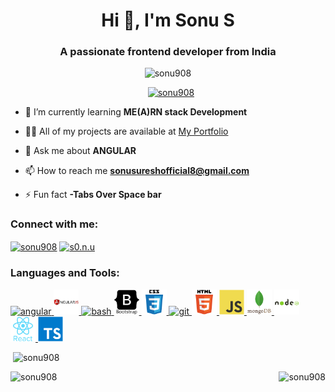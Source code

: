 <h1 align="center">Hi 👋, I'm Sonu S</h1>
<h3 align="center">A passionate frontend developer from India</h3>

<p align="center"> <img src="https://komarev.com/ghpvc/?username=sonu908&label=Profile%20views&color=0e75b6&style=flat"
        alt="sonu908" /> </p>

<p align="center"> <a href="https://github.com/ryo-ma/github-profile-trophy"><img style="margin-left: 10px;"
            src="https://github-profile-trophy.vercel.app/?username=sonu908" alt="sonu908" /></a> </p>

- 🌱 I’m currently learning **ME(A)RN stack Development**

- 👨‍💻 All of my projects are available at <a href="https://spiffy-melba-0de672.netlify.app/#intro">My Portfolio</a>

- 💬 Ask me about **ANGULAR**

- 📫 How to reach me **sonusureshofficial8@gmail.com**

- ⚡ Fun fact **-Tabs Over Space bar**

<h3 align="left">Connect with me:</h3>
<p align="left">
    <a href="https://linkedin.com/in/sonu908" target="blank"><img align="center"
            src="https://raw.githubusercontent.com/rahuldkjain/github-profile-readme-generator/master/src/images/icons/Social/linked-in-alt.svg"
            alt="sonu908" height="30" width="40" /></a>
    <a href="https://instagram.com/s0.n.u" target="blank"><img align="center"
            src="https://raw.githubusercontent.com/rahuldkjain/github-profile-readme-generator/master/src/images/icons/Social/instagram.svg"
            alt="s0.n.u" height="30" width="40" /></a>
</p>

<h3 align="left">Languages and Tools:</h3>
<p align="left"> <a href="https://angular.io" target="_blank" rel="noreferrer"> <img
            src="https://angular.io/assets/images/logos/angular/angular.svg" alt="angular" width="40" height="40" />
    </a> <a href="https://angular.io" target="_blank" rel="noreferrer"> <img
            src="https://raw.githubusercontent.com/devicons/devicon/master/icons/angularjs/angularjs-original-wordmark.svg"
            alt="angularjs" width="40" height="40" /> </a> <a href="https://www.gnu.org/software/bash/" target="_blank"
        rel="noreferrer"> <img src="https://www.vectorlogo.zone/logos/gnu_bash/gnu_bash-icon.svg" alt="bash" width="40"
            height="40" /> </a> <a href="https://getbootstrap.com" target="_blank" rel="noreferrer"> <img
            src="https://raw.githubusercontent.com/devicons/devicon/master/icons/bootstrap/bootstrap-plain-wordmark.svg"
            alt="bootstrap" width="40" height="40" /> </a> <a href="https://www.w3schools.com/css/" target="_blank"
        rel="noreferrer"> <img
            src="https://raw.githubusercontent.com/devicons/devicon/master/icons/css3/css3-original-wordmark.svg"
            alt="css3" width="40" height="40" /> </a> <a href="https://git-scm.com/" target="_blank" rel="noreferrer">
        <img src="https://www.vectorlogo.zone/logos/git-scm/git-scm-icon.svg" alt="git" width="40" height="40" /> </a>
    <a href="https://www.w3.org/html/" target="_blank" rel="noreferrer"> <img
            src="https://raw.githubusercontent.com/devicons/devicon/master/icons/html5/html5-original-wordmark.svg"
            alt="html5" width="40" height="40" /> </a> <a href="https://developer.mozilla.org/en-US/docs/Web/JavaScript"
        target="_blank" rel="noreferrer"> <img
            src="https://raw.githubusercontent.com/devicons/devicon/master/icons/javascript/javascript-original.svg"
            alt="javascript" width="40" height="40" /> </a> <a href="https://www.mongodb.com/" target="_blank"
        rel="noreferrer"> <img
            src="https://raw.githubusercontent.com/devicons/devicon/master/icons/mongodb/mongodb-original-wordmark.svg"
            alt="mongodb" width="40" height="40" /> </a> <a href="https://nodejs.org" target="_blank" rel="noreferrer">
        <img src="https://raw.githubusercontent.com/devicons/devicon/master/icons/nodejs/nodejs-original-wordmark.svg"
            alt="nodejs" width="40" height="40" /> </a> <a href="https://reactjs.org/" target="_blank" rel="noreferrer">
        <img src="https://raw.githubusercontent.com/devicons/devicon/master/icons/react/react-original-wordmark.svg"
            alt="react" width="40" height="40" /> </a> <a href="https://www.typescriptlang.org/" target="_blank"
        rel="noreferrer"> <img
            src="https://raw.githubusercontent.com/devicons/devicon/master/icons/typescript/typescript-original.svg"
            alt="typescript" width="40" height="40" /> </a>
</p>
<p>&nbsp;<img  src="https://github-readme-stats.vercel.app/api?username=sonu908&show_icons=true&locale=en"
        alt="sonu908" /></p>

<p><img align="right"
        src="https://github-readme-stats.vercel.app/api/top-langs?username=sonu908&show_icons=true&locale=en&layout=compact"
        alt="sonu908" /></p>
<p><img align="left" src="https://github-readme-streak-stats.herokuapp.com/?user=sonu908&" alt="sonu908" /></p>
